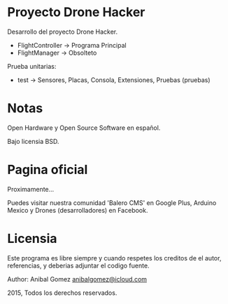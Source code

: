 Proyecto Drone Hacker
=====================

Desarrollo del proyecto Drone Hacker.

* FlightController -> Programa Principal
* FlightManager -> Obsolteto

Prueba unitarias:

* test -> Sensores, Placas, Consola, Extensiones, Pruebas (pruebas)

Notas
=====

Open Hardware y Open Source Software en español.

Bajo licensia BSD.

Pagina oficial
==============

Proximamente...

Puedes visitar nuestra comunidad 'Balero CMS' en Google Plus,
Arduino Mexico y Drones (desarrolladores) en Facebook.


Licensia
========

Este programa es libre siempre y cuando respetes los creditos
de el autor, referencias, y deberias adjuntar el codigo fuente.

Author: Anibal Gomez <anibalgomez@icloud.com>

2015, Todos los derechos reservados.

